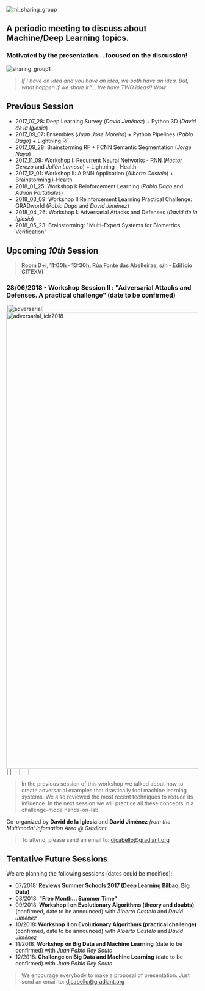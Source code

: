 ![ml_sharing_group](https://user-images.githubusercontent.com/30496090/37024691-ddf45440-2129-11e8-96f6-eca21a083b0e.png)

## A periodic meeting to discuss about Machine/Deep Learning topics. 
### Motivated by the presentation... focused on the discussion!
![sharing_group1](https://user-images.githubusercontent.com/30496090/31537549-e4db5ada-b002-11e7-9385-3dc08004c3e0.jpg)
> *If I have an idea and you have an idea, we both have an idea. But, what happen if we share it?... 
> We have TWO ideas!! Wow*

## Previous Session
* 2017_07_28: Deep Learning Survey (*David Jiménez*) + Python 3D (*David de la Iglesia*)
* 2017_09_07: Ensembles (*Juan José Moreira*) + Python Pipelines (*Pablo Dago*) + Lightning RF 
* 2017_09_28: Brainstorming RF + FCNN Semantic Segmentation (*Jorge Naya*)
* 2017_11_09: Workshop I: Recurrent Neural Networks - RNN (*Héctor Cerezo* and *Julián Lamoso*) + Lightning i-Health
* 2017_12_01: Workshop II: A RNN Application (*Alberto Castelo*) + Brainstorming i-Health
* 2018_01_25: Workshop I: Reinforcement Learning (*Pablo Dago* and *Adrián Portabales*)
* 2018_03_09: Workshop II:Reinforcement Learning Practical Challenge: GRADworld (*Pablo Dago* and *David Jiménez*)
* 2018_04_26: Workshop I: Adversarial Attacks and Defenses (*David de la Iglesia*)
* 2018_05_23: Brainstorming: "Multi-Expert Systems for Biometrics Verification"

## Upcoming ***10th*** Session
> **Room D+i, 11:00h - 13:30h, Rúa Fonte das Abelleiras, s/n - Edificio CITEXVI**
### 28/06/2018 - Workshop Session II : "Adversarial Attacks and Defenses. A practical challenge" (date to be confirmed) 

|![adversarial](https://user-images.githubusercontent.com/30496090/40491705-1016018e-5f6f-11e8-8dd3-4bc60d4d6088.png)|
<img width="1196" alt="adversarial_iclr2018" src="https://user-images.githubusercontent.com/30496090/40491708-12f624a6-5f6f-11e8-8f7b-4d81540bd91b.png">|
|---|---|
> In the previous session of this workshop we talked about how to create adversarial examples that drastically fool machine learning systems. We also reviewed the most recent techniques to reduce its influence. In the next session we will practice all these concepts in a challenge-mode hands-on-lab.

Co-organized by **David de la Iglesia** and **David Jiménez** *from the Multimodal Infomation Area @ Gradiant*

> To attend, please send an email to: 
> djcabello@gradiant.org


## Tentative Future Sessions
We are planning the following sessions (dates could be modified):

* 07/2018: **Reviews Summer Schools 2017 (Deep Learning Bilbao, Big Data)**
* 08/2018: **"Free Month... Summer Time"**
* 09/2018: **Workshop I on Evolutionary Algorithms (theory and doubts)** (confirmed, date to be announced) with *Alberto Castelo* and *David Jiménez*
* 10/2018: **Workshop II on Evolutionary Algorithms (practical challenge)** (confirmed, date to be announced)  with *Alberto Castelo* and *David Jiménez*
* 11/2018: **Workshop on Big Data and Machine Learning** (date to be confirmed) with *Juan Pablo Rey Souto* 
* 12/2018: **Challenge on Big Data and Machine Learning** (date to be confirmed) with *Juan Pablo Rey Souto*

> We encourage everybody to make a proposal of presentation. 
> Just send an email to: djcabello@gradiant.org
